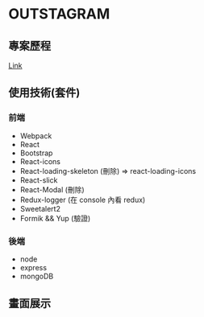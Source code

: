 # OUTSTAGRAM

## 專案歷程

[Link](https://github.com/janlin002/outstagram/blob/master/client/projectPlanning.md)

## 使用技術(套件)

### 前端

- Webpack
- React
- Bootstrap
- React-icons
- React-loading-skeleton (刪除) => react-loading-icons
- React-slick
- React-Modal (刪除)
- Redux-logger (在 console 內看 redux)
- Sweetalert2
- Formik && Yup (驗證)

### 後端

- node
- express
- mongoDB

## 畫面展示
